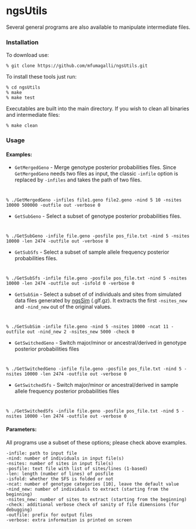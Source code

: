 # ngsUtils

Several general programs are also available to manipulate intermediate files.

### Installation

To download use:

    % git clone https://github.com/mfumagalli/ngsUtils.git

To install these tools just run:

    % cd ngsUtils
    % make
    % make test

Executables are built into the main directory. If you wish to clean all binaries and intermediate files:

    % make clean

### Usage

#### Examples:

* `GetMergedGeno` - Merge genotype posterior probabilities files. Since `GetMergedGeno` needs two files as input, the classic `-infile` option is replaced by `-infiles` and takes the path of two files.

#

    % ./GetMergedGeno -infiles file1.geno file2.geno -nind 5 10 -nsites 10000 500000 -outfile out -verbose 0

* `GetSubGeno` - Select a subset of genotype posterior probabilities files.

#

    % ./GetSubGeno -infile file.geno -posfile pos_file.txt -nind 5 -nsites 10000 -len 2474 -outfile out -verbose 0

* `GetSubSfs` - Select a subset of sample allele frequency posterior probabilities files.

#

    % ./GetSubSfs -infile file.geno -posfile pos_file.txt -nind 5 -nsites 10000 -len 2474 -outfile out -isfold 0 -verbose 0

* `GetSubSim` - Select a subset of of individuals and sites from simulated data files generated by [ngsSim](https://github.com/mfumagalli/ngsSim) (.glf.gz). It extracts the first `-nsites_new` and `-nind_new` out of the original values.

#

    % ./GetSubSim -infile file.geno -nind 5 -nsites 10000 -ncat 11 -outfile out -nind_new 2 -nsites_new 5000 -check 0

* `GetSwitchedGeno` - Switch major/minor or ancestral/derived in genotype posterior probabilities files

#

    % ./GetSwitchedGeno -infile file.geno -posfile pos_file.txt -nind 5 -nsites 10000 -len 2474 -outfile out -verbose 0

* `GetSwitchedSfs` - Switch major/minor or ancestral/derived in sample allele frequency posterior probabilities files

#

    % ./GetSwitchedSfs -infile file.geno -posfile pos_file.txt -nind 5 -nsites 10000 -len 2474 -outfile out -verbose 0

#### Parameters:
All programs use a subset of these options; please check above examples.

    -infile: path to input file
    -nind: number of individuals in input file(s)
    -nsites: number of sites in input file(s)
    -posfile: text file with list of sites/lines (1-based)
    -len: length (number of lines) of posfile
    -isfold: whether the SFS is folded or not
    -ncat: number of genotype categories [10], leave the default value
    -nind_new: number of individuals to extract (starting from the beginning)
    -nsites_new: number of sites to extract (starting from the beginning)
    -check: additional verbose check of sanity of file dimensions (for debugging)
    -outfile: prefix for output files
    -verbose: extra information is printed on screen
